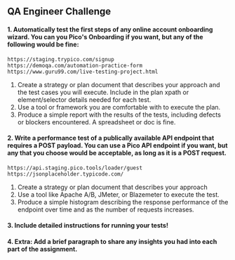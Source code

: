 ## QA Engineer Challenge

#### 1. Automatically test the first steps of any online account onboarding wizard. You can you Pico's Onboarding if you want, but any of the following would be fine:
`https://staging.trypico.com/signup`  
`https://demoqa.com/automation-practice-form`  
`https://www.guru99.com/live-testing-project.html`  


1. Create a strategy or plan document that describes your approach and the test cases you will execute. Include in the plan xpath or element/selector details needed for each test.
2. Use a tool or framework you are comfortable with to execute the plan.
3. Produce a simple report with the results of the tests, including defects or blockers encountered. A spreadsheet or doc is fine.


#### 2. Write a performance test of a publically available API endpoint that requires a POST payload. You can use a Pico API endpoint if you want, but any that you choose would be acceptable, as long as it is a POST request.
`https://api.staging.pico.tools/loader/guest`  
`https://jsonplaceholder.typicode.com/`  

1. Create a strategy or plan document that describes your approach
2. Use a tool like Apache A/B, JMeter, or Blazemeter to execute the test.
3. Produce a simple histogram describing the response performance of the endpoint over time and as the number of requests increases. 

#### 3. Include detailed instructions for running your tests!

#### 4. Extra: Add a brief paragraph to share any insights you had into each part of the assignment.
